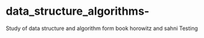 data_structure_algorithms-
==========================

Study of data structure and algorithm form book  horowitz and sahni
Testing
